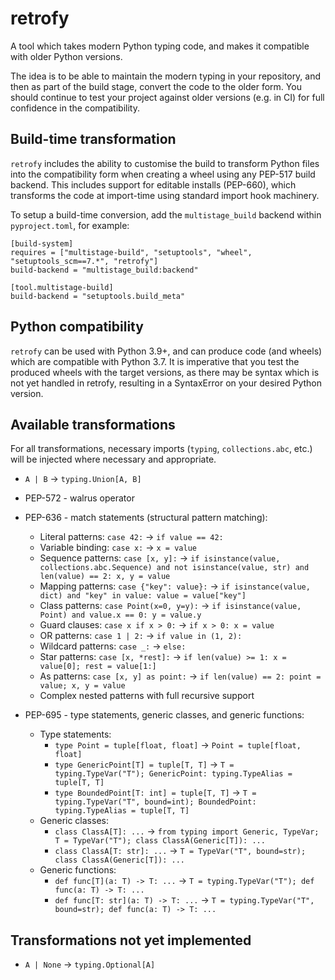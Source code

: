 # retrofy

A tool which takes modern Python typing code, and makes it
compatible with older Python versions.

The idea is to be able to maintain the modern typing in your
repository, and then as part of the build stage, convert the
code to the older form. You should continue to test your project against older
versions (e.g. in CI) for full confidence in the compatibility.

## Build-time transformation

`retrofy` includes the ability to customise the build to
transform Python files into the compatibility form when creating a wheel
using any PEP-517 build backend. This includes support for editable installs
(PEP-660), which transforms the code at import-time using standard import hook
machinery.

To setup a build-time conversion, add the `multistage_build` backend within
`pyproject.toml`, for example:

```
[build-system]
requires = ["multistage-build", "setuptools", "wheel", "setuptools_scm==7.*", "retrofy"]
build-backend = "multistage_build:backend"

[tool.multistage-build]
build-backend = "setuptools.build_meta"
```

## Python compatibility

`retrofy` can be used with Python 3.9+, and can produce code (and wheels) which are
compatible with Python 3.7.
It is imperative that you test the produced wheels with the target versions, as there
may be syntax which is not yet handled in retrofy, resulting in a SyntaxError on your
desired Python version.


## Available transformations

For all transformations, necessary imports (`typing`, `collections.abc`, etc.) will be injected where necessary
and appropriate.

* `A | B` -> `typing.Union[A, B]`

* PEP-572 - walrus operator

* PEP-636 - match statements (structural pattern matching):
  * Literal patterns: `case 42:` -> `if value == 42:`
  * Variable binding: `case x:` -> `x = value`
  * Sequence patterns: `case [x, y]:` -> `if isinstance(value, collections.abc.Sequence) and not isinstance(value, str) and len(value) == 2: x, y = value`
  * Mapping patterns: `case {"key": value}:` -> `if isinstance(value, dict) and "key" in value: value = value["key"]`
  * Class patterns: `case Point(x=0, y=y):` -> `if isinstance(value, Point) and value.x == 0: y = value.y`
  * Guard clauses: `case x if x > 0:` -> `if x > 0: x = value`
  * OR patterns: `case 1 | 2:` -> `if value in (1, 2):`
  * Wildcard patterns: `case _:` -> `else:`
  * Star patterns: `case [x, *rest]:` -> `if len(value) >= 1: x = value[0]; rest = value[1:]`
  * As patterns: `case [x, y] as point:` -> `if len(value) == 2: point = value; x, y = value`
  * Complex nested patterns with full recursive support

* PEP-695 - type statements, generic classes, and generic functions:
  * Type statements:
    * `type Point = tuple[float, float]` -> `Point = tuple[float, float]`
    * `type GenericPoint[T] = tuple[T, T]` -> `T = typing.TypeVar("T"); GenericPoint: typing.TypeAlias = tuple[T, T]`
    * `type BoundedPoint[T: int] = tuple[T, T]` -> `T = typing.TypeVar("T", bound=int); BoundedPoint: typing.TypeAlias = tuple[T, T]`
  * Generic classes:
    * `class ClassA[T]: ...` -> `from typing import Generic, TypeVar; T = TypeVar("T"); class ClassA(Generic[T]): ...`
    * `class ClassA[T: str]: ...` -> `T = TypeVar("T", bound=str); class ClassA(Generic[T]): ...`
  * Generic functions:
    * `def func[T](a: T) -> T: ...` -> `T = typing.TypeVar("T"); def func(a: T) -> T: ...`
    * `def func[T: str](a: T) -> T: ...` -> `T = typing.TypeVar("T", bound=str); def func(a: T) -> T: ...`

## Transformations not yet implemented

* `A | None` -> `typing.Optional[A]`
